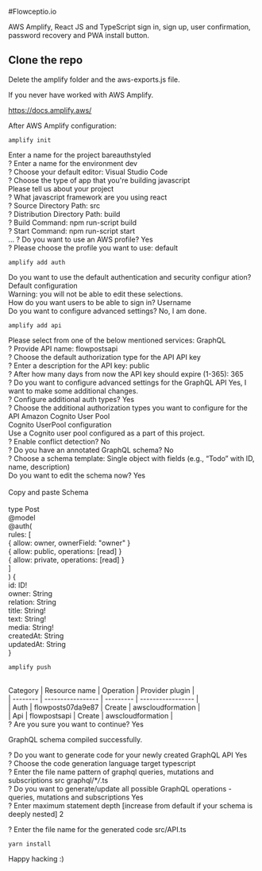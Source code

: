 #Flowceptio.io

AWS Amplify, React JS and TypeScript sign in, sign up, user confirmation, password recovery and PWA install button.

## Clone the repo

Delete the amplify folder and the aws-exports.js file.

If you never have worked with AWS Amplify.

https://docs.amplify.aws/

After AWS Amplify configuration:

`amplify init`

Enter a name for the project bareauthstyled<br />
? Enter a name for the environment dev<br />
? Choose your default editor: Visual Studio Code<br />
? Choose the type of app that you're building javascript<br />
Please tell us about your project<br />
? What javascript framework are you using react<br />
? Source Directory Path: src<br />
? Distribution Directory Path: build<br />
? Build Command: npm run-script build<br />
? Start Command: npm run-script start<br />
...
? Do you want to use an AWS profile? Yes<br />
? Please choose the profile you want to use: default

`amplify add auth`

Do you want to use the default authentication and security configur
ation? Default configuration<br />
Warning: you will not be able to edit these selections.<br />
How do you want users to be able to sign in? Username<br />
Do you want to configure advanced settings? No, I am done.

`amplify add api`

Please select from one of the below mentioned services: GraphQL<br />
? Provide API name: flowpostsapi<br />
? Choose the default authorization type for the API API key<br />
? Enter a description for the API key: public<br />
? After how many days from now the API key should expire (1-365): 365<br />
? Do you want to configure advanced settings for the GraphQL API Yes, I want to make some additional changes.<br />
? Configure additional auth types? Yes<br />
? Choose the additional authorization types you want to configure for the API Amazon Cognito User Pool<br />
Cognito UserPool configuration<br />
Use a Cognito user pool configured as a part of this project.<br />
? Enable conflict detection? No<br />
? Do you have an annotated GraphQL schema? No<br />
? Choose a schema template: Single object with fields (e.g., “Todo” with ID, name, description)<br />
Do you want to edit the schema now? Yes<br />
<br />
Copy and paste Schema<br />
<br />
type Post<br />
@model<br />
@auth(<br />
rules: [<br />
{ allow: owner, ownerField: "owner" }<br />
{ allow: public, operations: [read] }<br />
{ allow: private, operations: [read] }<br />
]<br />
) {<br />
id: ID!<br />
owner: String<br />
relation: String<br />
title: String!<br />
text: String!<br />
media: String!<br />
createdAt: String<br />
updatedAt: String<br />
}<br />

`amplify push`

<br />
Category | Resource name     | Operation | Provider plugin   |<br />
| -------- | ----------------- | --------- | ----------------- |<br />
| Auth     | flowposts07da9e87 | Create    | awscloudformation |<br />
| Api      | flowpostsapi      | Create    | awscloudformation |<br />
? Are you sure you want to continue? Yes<br />

GraphQL schema compiled successfully.<br />

? Do you want to generate code for your newly created GraphQL API Yes<br />
? Choose the code generation language target typescript<br />
? Enter the file name pattern of graphql queries, mutations and subscriptions src graphql/\*_/_.ts<br />
? Do you want to generate/update all possible GraphQL operations - queries, mutations and subscriptions Yes<br />
? Enter maximum statement depth [increase from default if your schema is deeply nested] 2<br />

? Enter the file name for the generated code src/API.ts<br />

`yarn install`

Happy hacking :)
